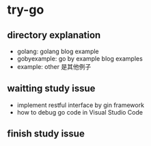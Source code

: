 # try-go

## directory explanation

- golang: golang blog example
- gobyexample: go by example blog examples
- example: other 是其他例子

## waitting study issue

- implement restful interface by gin framework
- how to debug go code in Visual Studio Code

## finish study issue
